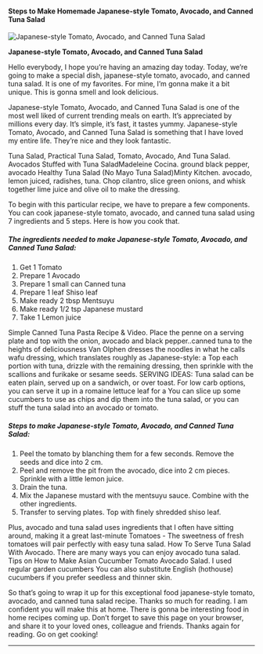             

#### Steps to Make Homemade Japanese-style Tomato, Avocado, and Canned Tuna Salad

![Japanese-style Tomato, Avocado, and Canned Tuna Salad](https://img-global.cpcdn.com/recipes/5040342425403392/751x532cq70/japanese-style-tomato-avocado-and-canned-tuna-salad-recipe-main-photo.jpg)

**Japanese-style Tomato, Avocado, and Canned Tuna Salad**

Hello everybody, I hope you’re having an amazing day today. Today, we’re going to make a special dish, japanese-style tomato, avocado, and canned tuna salad. It is one of my favorites. For mine, I’m gonna make it a bit unique. This is gonna smell and look delicious.

Japanese-style Tomato, Avocado, and Canned Tuna Salad is one of the most well liked of current trending meals on earth. It’s appreciated by millions every day. It’s simple, it’s fast, it tastes yummy. Japanese-style Tomato, Avocado, and Canned Tuna Salad is something that I have loved my entire life. They’re nice and they look fantastic.

Tuna Salad, Practical Tuna Salad, Tomato, Avocado, And Tuna Salad. Avocados Stuffed with Tuna SaladMadeleine Cocina. ground black pepper, avocado Healthy Tuna Salad (No Mayo Tuna Salad)Minty Kitchen. avocado, lemon juiced, radishes, tuna. Chop cilantro, slice green onions, and whisk together lime juice and olive oil to make the dressing.

To begin with this particular recipe, we have to prepare a few components. You can cook japanese-style tomato, avocado, and canned tuna salad using 7 ingredients and 5 steps. Here is how you cook that.

##### The ingredients needed to make Japanese-style Tomato, Avocado, and Canned Tuna Salad:

1.  Get 1 Tomato
2.  Prepare 1 Avocado
3.  Prepare 1 small can Canned tuna
4.  Prepare 1 leaf Shiso leaf
5.  Make ready 2 tbsp Mentsuyu
6.  Make ready 1/2 tsp Japanese mustard
7.  Take 1 Lemon juice

Simple Canned Tuna Pasta Recipe & Video. Place the penne on a serving plate and top with the onion, avocado and black pepper..canned tuna to the heights of deliciousness Van Olphen dresses the noodles in what he calls wafu dressing, which translates roughly as Japanese-style: a Top each portion with tuna, drizzle with the remaining dressing, then sprinkle with the scallions and furikake or sesame seeds. SERVING IDEAS: Tuna salad can be eaten plain, served up on a sandwich, or over toast. For low carb options, you can serve it up in a romaine lettuce leaf for a You can slice up some cucumbers to use as chips and dip them into the tuna salad, or you can stuff the tuna salad into an avocado or tomato.

##### Steps to make Japanese-style Tomato, Avocado, and Canned Tuna Salad:

1.  Peel the tomato by blanching them for a few seconds. Remove the seeds and dice into 2 cm.
2.  Peel and remove the pit from the avocado, dice into 2 cm pieces. Sprinkle with a little lemon juice.
3.  Drain the tuna.
4.  Mix the Japanese mustard with the mentsuyu sauce. Combine with the other ingredients.
5.  Transfer to serving plates. Top with finely shredded shiso leaf.

Plus, avocado and tuna salad uses ingredients that I often have sitting around, making it a great last-minute Tomatoes - The sweetness of fresh tomatoes will pair perfectly with easy tuna salad. How To Serve Tuna Salad With Avocado. There are many ways you can enjoy avocado tuna salad. Tips on How to Make Asian Cucumber Tomato Avocado Salad. I used regular garden cucumbers You can also substitute English (hothouse) cucumbers if you prefer seedless and thinner skin.

So that’s going to wrap it up for this exceptional food japanese-style tomato, avocado, and canned tuna salad recipe. Thanks so much for reading. I am confident you will make this at home. There is gonna be interesting food in home recipes coming up. Don’t forget to save this page on your browser, and share it to your loved ones, colleague and friends. Thanks again for reading. Go on get cooking!

* * *